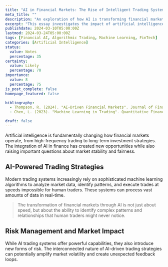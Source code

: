 ```yaml
---
title: "AI in Financial Markets: The Rise of Intelligent Trading Systems"
meta_title: ""
description: "An exploration of how AI is transforming financial markets and trading strategies"
excerpt: "This essay investigates the impact of artificial intelligence on financial markets, from algorithmic trading to risk management. We examine how machine learning is revolutionizing investment strategies and market analysis while considering both opportunities and risks."
publishdate: 2024-03-10T05:00:00Z
lastmod: 2024-03-24T05:00:00Z
tags: [Financial AI, Algorithmic Trading, Machine Learning, FinTech]
categories: [Artificial Intelligence]
status:
  value: Notes
  percentage: 35
certainty:
  value: Likely
  percentage: 70
importance:
  value: 8
  percentage: 75
is_post_complete: false
homepage_featured: false

bibliography:
  - Thompson, R. (2024). "AI-Driven Financial Markets". Journal of Financial Technology, 5(2), 67-85.
  - Chen, L. (2023). "Machine Learning in Trading". Quantitative Finance Review, 7(3), 123-145.

draft: false
---
```


Artificial intelligence is fundamentally changing how financial markets operate, from high-frequency trading to long-term investment strategies. The integration of AI in finance has created new opportunities while also raising important questions about market stability and fairness.

## AI-Powered Trading Strategies

Modern trading systems increasingly rely on sophisticated machine learning algorithms to analyze market data, identify patterns, and execute trades at speeds impossible for human traders. These systems can process vast amounts of data in real-time.

> The transformation of financial markets through AI is not just about speed, but about the ability to identify complex patterns and relationships that human traders might never notice.

## Risk Management and Market Impact

While AI trading systems offer powerful capabilities, they also introduce new forms of risk. The interconnected nature of AI-driven trading strategies can potentially amplify market volatility and create unexpected feedback loops.

